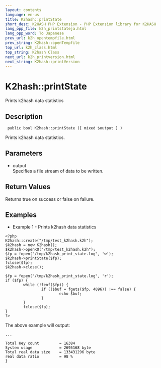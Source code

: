 ```yaml
---
layout: contents
language: en-us
title: K2hash::printState
short_desc: K2HASH PHP Extension - PHP Extension library for K2HASH
lang_opp_file: k2h_printstateja.html
lang_opp_word: To Japanese
prev_url: k2h_opentempfile.html
prev_string: K2hash::openTempfile
top_url: k2h_class.html
top_string: K2hash Class
next_url: k2h_printversion.html
next_string: K2hash::printVersion
---
```


# K2hash::printState
Prints k2hash data statistics

## Description
```
 public bool K2hash::printState ([ mixed $output ] )
```
Prints k2hash data statistics. 

## Parameters
- output  
Specifies a file stream of data to be written.

## Return Values
Returns true on success or false on failure. 

## Examples
- Example 1 - Prints k2hash data statistics
```
<?php
K2hash::create("/tmp/test_k2hash.k2h");
$k2hash = new K2hash();
$k2hash->openRO("/tmp/test_k2hash.k2h");
$fp = fopen("/tmp/k2hash_print_state.log", 'w');
$k2hash->printState($fp);
fclose($fp);
$k2hash->close();

$fp = fopen("/tmp/k2hash_print_state.log", 'r');
if ($fp) {
        while (!feof($fp)) {
                if (($buf = fgets($fp, 4096)) !== false) {
                        echo $buf;
                }
        }
        fclose($fp);
}
?>
```
The above example will output:
```
...

Total Key count         = 16384
System usage            = 2695168 byte
Total real data size    = 133431296 byte
real data ratio         = 98 %
}
```
